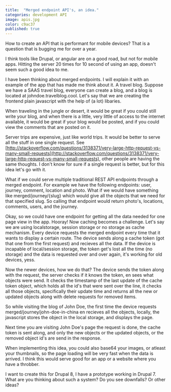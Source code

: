 ```yaml
---
title:  "Merged endpoint API's, an idea."
categories: development API
image: apis.jpg
color: c9ac37
published: true
---
```


How to create an API that is performant for mobile devices? That is a question that is bugging me for over a year.

I think tools like Drupal, or angular are on a good road, but not for mobile apps. Hitting the server 20 times for 10 second of using an app, doesn't seem such a good idea to me.

I have been thinking about merged endpoints. I will explain it with an example of the app that has made me think about it. A travel blog. Suppose we have a SAAS travel blog, everyone can create a blog, and a blog is located at johndoe.travelblog.cool. Let's say that we are creating the frontend plain javascript with the help of (a lot) libaries.

When traveling in the jungle or desert, it would be great if you could still write your blog, and when there is a little, very little of access to the internet available, it would be great if your blog would be posted, and if you could view the comments that are posted on it.

Server trips are expensive, just like world trips. It would be better to serve all the stuff in one single request. See [http://stackoverflow.com/questions/3138371/very-large-http-request-vs-many-small-requests](http://stackoverflow.com/questions/3138371/very-large-http-request-vs-many-small-requests), other people are having the same thoughts. I don't know for sure if a single request is better, but for this idea let's go with it.

What if we could serve multiple traditional REST API endpoints through a merged endpoint. For example we have the following endpoints: user, journey, comment, location and photo. What if we would have something like merged/journey/{slug} which would give all the objects that we need for that specified slug. So calling that endpoint would return photo's, locations, comments, users, and the journey.

Okay, so we could have one endpoint for getting all the data needed for one page view in the app. Hooray! Now caching becomes a challenge. Let's say we are using localstorage, session storage or no storage as cache mechanism. Every device requests the merged endpoint every time that it wants to display a certain route. The device sends along a cache token (got that one from the first request) and recieves all the data. If the device is incapable of local/session storage, the token get's lost all the time (no storage) and the data is requested over and over again, it's working for old devices, yess.

Now the newer devices, how we do that? The device sends the token along with the request, the server checks if it knows the token, en sees what objects were send. It checks the timestamp of the last update of the cache token object, which holds all the id's that were sent over the line, it checks all those objects, specifically their update time and returns all the new or updated objects along with delete requests for removed items.

So while visiting the blog of John Doe, the first time the device requests merged/journey/john-doe-in-china en recieves all the objects, locally, the javascript stores the object in the local storage, and displays the page.

Next time you are visiting John Doe's page the request is done, the cache token is sent along, and only the new objects or the updated objects, or the removed object id's are send in the response.

When implementing this idea, you could also base64 your images, or atleast your thumbnails, so the page loading will be very fast when the data is arrived. I think this would serve good for an app or a website where you have a throbber.

I want to create this for Drupal 8, I have a prototype working in Drupal 7. What are you thinking about such a system? Do you see downfalls? Or other ideas?
